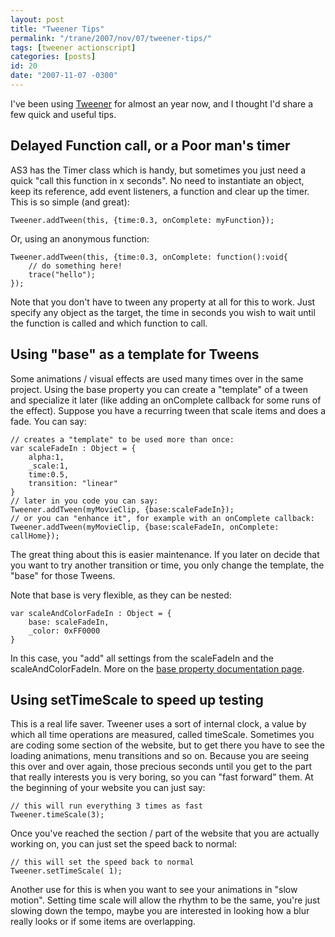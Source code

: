```yaml
---
layout: post
title: "Tweener Tips"
permalink: "/trane/2007/nov/07/tweener-tips/"
tags: [tweener actionscript]
categories: [posts]
id: 20
date: "2007-11-07 -0300"
---
```

I've been using [Tweener](http://code.google.com/p/tweener/) for almost an year now, and I thought I'd share a few quick and useful tips.

## Delayed Function call, or a Poor man's timer
AS3 has the Timer class which is handy, but sometimes you just need a quick "call this function in x seconds". No need to instantiate an object, keep its reference, add event listeners, a function and clear up the timer. This is so simple (and great):

    Tweener.addTween(this, {time:0.3, onComplete: myFunction});

Or, using an anonymous function:

    Tweener.addTween(this, {time:0.3, onComplete: function():void{
    	// do something here!
    	trace("hello");
    });

Note that you don't have to tween any property at all for this to work. Just specify any object as the target, the time in seconds you wish to wait until the function is called and which function to call.

## Using "base" as a template for Tweens
Some animations / visual effects are used many times over in the same project. Using the base property you can create a "template" of a tween and specialize it later (like adding an onComplete callback for some runs of the effect). Suppose  you have a recurring tween that scale items and does a fade. You can say:

    // creates a "template" to be used more than once:
    var scaleFadeIn : Object = {
    	alpha:1,
    	_scale:1,
    	time:0.5,
    	transition: "linear"
    }
    // later in you code you can say:
    Tweener.addTween(myMovieClip, {base:scaleFadeIn});
    // or you can "enhance it", for example with an onComplete callback:
    Tweener.addTween(myMovieClip, {base:scaleFadeIn, onComplete: callHome});

The great thing about this is easier maintenance. If you later on decide that you want to try another transition or time, you only change the template, the "base" for those Tweens.

Note that base is very flexible, as they can be nested:

    var scaleAndColorFadeIn : Object = {
    	base: scaleFadeIn,
    	_color: 0xFF0000
    }

In this case, you "add" all settings from the scaleFadeIn and the scaleAndColorFadeIn. More on the [base property documentation page](http://hosted.zeh.com.br/tweener/docs/en-us/).

## Using setTimeScale to speed up testing
This is a real life saver. Tweener uses a sort of internal clock, a value by which all time operations are measured, called timeScale. Sometimes you are coding some section of the website, but to get there you have to see the loading animations, menu transitions and so on. Because you are seeing this over and over again, those precious seconds until you get to the part that really interests you is very boring, so you can "fast forward" them.
At the beginning of your website you can just say:

    // this will run everything 3 times as fast
    Tweener.timeScale(3);

Once you've reached the section / part of the website that you are actually working on, you can just set the speed back to normal:

    // this will set the speed back to normal
    Tweener.setTimeScale( 1);

Another use for this is when you want to see your animations in "slow motion". Setting time scale will allow the rhythm to be the same, you're just slowing down the tempo, maybe you are interested in looking how a blur really looks or if some items are overlapping.

